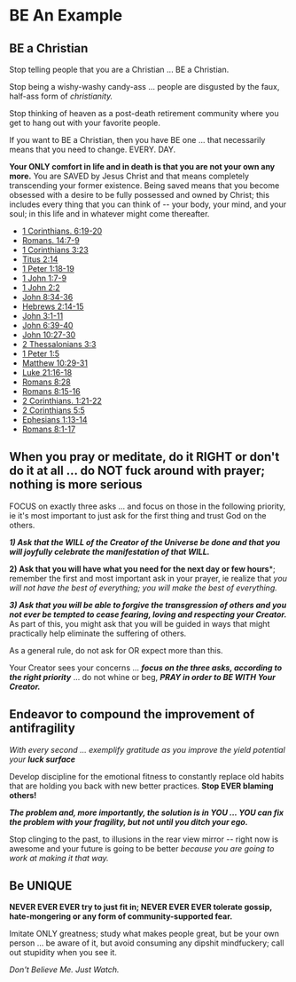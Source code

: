 # BE An Example

## BE a Christian

Stop telling people that you are a Christian ... BE a Christian.

Stop being a wishy-washy candy-ass ... people are disgusted by the faux, half-ass form of *christianity.*

Stop thinking of heaven as a post-death retirement community where you get to hang out with your favorite people. 

If you want to BE a Christian, then you have BE one ... that necessarily means that you need to change. EVERY. DAY.

**Your ONLY comfort in life and in death is that you are not your own any more.** You are SAVED by Jesus Christ and that means completely transcending your former existence. Being saved means that you become obsessed with a desire to be fully possessed and owned by Christ; this includes every thing that you can think of -- your body, your mind, and your soul; in this life and in whatever might come thereafter.

* [1 Corinthians. 6:19-20](https://www.biblestudytools.com/1-corinthians/passage/?q=1+corinthians+6:19-20)
* [Romans. 14:7-9](https://www.biblestudytools.com/romans/passage/?q=romans+14:7-9)
* [1 Corinthians 3:23](https://www.biblestudytools.com/1-corinthians/3-23.html)
* [Titus 2:14](https://www.biblestudytools.com/titus/2-14.html)
* [1 Peter 1:18-19](https://www.biblestudytools.com/1-peter/passage/?q=1+peter+1:18-19)
* [1 John 1:7-9](https://www.biblestudytools.com/1-john/passage/?q=1+john+1:7-9)
* [1 John 2:2](https://www.biblestudytools.com/1-john/2-2.html)
* [John 8:34-36](https://www.biblestudytools.com/john/passage/?q=john+8:34-36)
* [Hebrews 2:14-15](https://www.biblestudytools.com/hebrews/passage/?q=hebrews+2:14-15)
* [John 3:1-11](https://www.biblestudytools.com/john/passage/?q=john+3:1-11)
* [John 6:39-40](https://www.biblestudytools.com/john/passage/?q=john+6:39-40)
* [John 10:27-30](https://www.biblestudytools.com/john/passage/?q=john+10:27-30)
* [2 Thessalonians 3:3](https://www.biblestudytools.com/2-thessalonians/3-3.html)
* [1 Peter 1:5](https://www.biblestudytools.com/1-peter/1-5.html)
* [Matthew 10:29-31](https://www.biblestudytools.com/matthew/passage/?q=matthew+10:29-31)
* [Luke 21:16-18](https://www.biblestudytools.com/luke/passage/?q=luke+21:16-18)
* [Romans 8:28](https://www.biblestudytools.com/romans/8-28.html)
* [Romans 8:15-16](https://www.biblestudytools.com/romans/passage/?q=romans+8:15-16)
* [2 Corinthians. 1:21-22](https://www.biblestudytools.com/2-corinthians/passage/?q=2+corinthians+1:21-22)
* [2 Corinthians 5:5](https://www.biblestudytools.com/2-corinthians/5-5.html)
* [Ephesians 1:13-14](https://www.biblestudytools.com/ephesians/passage/?q=ephesians+1:13-14)
* [Romans 8:1-17](https://www.biblestudytools.com/romans/passage/?q=romans+8:1-17)

## When you pray or meditate, do it RIGHT or don't do it at all ... do NOT fuck around with prayer; nothing is more serious

FOCUS on exactly three asks ... and focus on those in the following priority, ie it's most important to just ask for the first thing and trust God on the others.

***1) Ask that the WILL of the Creator of the Universe be done and that you will joyfully celebrate the manifestation of that WILL.***

**2) Ask that you will have what you need for the next day or few hours***; remember the first and most important ask in your prayer, ie realize that *you will not have the best of everything; you will make the best of everything.*

***3) Ask that you will be able to forgive the transgression of others and you not ever be tempted to cease fearing, loving and respecting your Creator.*** As part of this, you might ask that you will be guided in ways that might practically help eliminate the suffering of others.

As a general rule, do not ask for OR expect more than this. 

Your Creator sees your concerns ... ***focus on the three asks, according to the right priority*** ... do not whine or beg, ***PRAY in order to BE WITH Your Creator.***
  
## Endeavor to compound the improvement of antifragility 

*With every second ... exemplify gratitude as you improve the yield potential your* ***luck surface***

Develop discipline for the emotional fitness to constantly replace old habits that are holding you back with new better practices. **Stop EVER blaming others!**

***The problem and, more importantly, the solution is in YOU ... YOU can fix the problem with your fragility, but not until you ditch your ego.*** 

Stop clinging to the past, to illusions in the rear view mirror -- right now is awesome and your future is going to be better *because you are going to work at making it that way.* 


## Be UNIQUE

**NEVER EVER EVER try to just fit in; NEVER EVER EVER tolerate gossip, hate-mongering or any form of community-supported fear.**

Imitate ONLY greatness; study what makes people great, but be your own person ... be aware of it, but avoid consuming any dipshit mindfuckery; call out stupidity when you see it.

*Don't Believe Me. Just Watch.*

